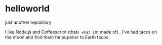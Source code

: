 # helloworld
just another repository

I like Node.js and Coffeescript (that`s what I`m made of)..
I`ve had tacos on the moon and find them far superior to Earth tacos.
